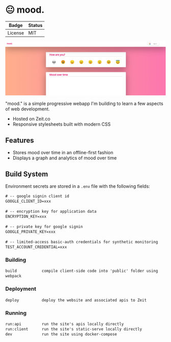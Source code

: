 
# 😐 mood.

Badge | Status
----- | ------
License | MIT

![example screenshot](screenshot.png "Example Screenshot")

"mood." is a simple progressive webapp I'm building to learn a few aspects of web development.

- Hosted on Zeit.co
- Responsive stylesheets built with modern CSS

## Features

- Stores mood over time in an offline-first fashion
- Displays a graph and analytics of mood over time

## Build System

Environment secrets are stored in a `.env` file with the following fields:

```
# -- google signin client id
GOOGLE_CLIENT_ID=xxx

# -- encryption key for application data
ENCRYPTION_KEY=xxx

# -- private key for google signin
GOOGLE_PRIVATE_KEY=xxx

# -- limited-access basic-auth credentials for synthetic monitoring
TEST_ACCOUNT_CREDENTIAL=xxx
```

### Building
```
build           compile client-side code into 'public' folder using webpack
```

### Deployment
```
deploy          deploy the website and associated apis to Zeit
```

### Running
```
run:api         run the site's apis locally directly
run:client      run the site's static-serve locally directly
dev             run the site using docker-compose
```
